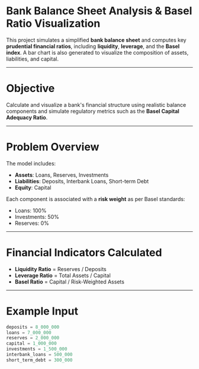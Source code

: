 # Bank Balance Sheet Analysis & Basel Ratio Visualization

This project simulates a simplified **bank balance sheet** and computes key **prudential financial ratios**, including **liquidity**, **leverage**, and the **Basel index**. A bar chart is also generated to visualize the composition of assets, liabilities, and capital.

---

# Objective

Calculate and visualize a bank's financial structure using realistic balance components and simulate regulatory metrics such as the **Basel Capital Adequacy Ratio**.

---

# Problem Overview

The model includes:
- **Assets**: Loans, Reserves, Investments  
- **Liabilities**: Deposits, Interbank Loans, Short-term Debt  
- **Equity**: Capital  

Each component is associated with a **risk weight** as per Basel standards:
- Loans: 100%  
- Investments: 50%  
- Reserves: 0%  

---

# Financial Indicators Calculated

- **Liquidity Ratio** = Reserves / Deposits  
- **Leverage Ratio** = Total Assets / Capital  
- **Basel Ratio** = Capital / Risk-Weighted Assets  

---

# Example Input

```python
deposits = 8_000_000
loans = 7_000_000
reserves = 2_000_000
capital = 1_000_000
investments = 1_500_000
interbank_loans = 500_000
short_term_debt = 300_000
